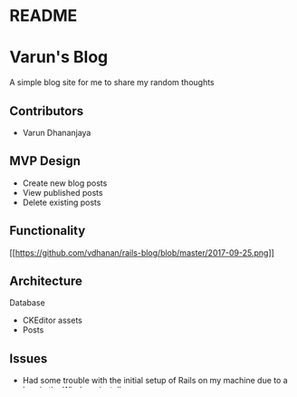 # README

# Varun's Blog
A simple blog site for me to share my random thoughts

## Contributors
* Varun Dhananjaya

## MVP Design
* Create new blog posts
* View published posts
* Delete existing posts

## Functionality
[[https://github.com/vdhanan/rails-blog/blob/master/2017-09-25.png]]

## Architecture
Database
* CKEditor assets
* Posts

## Issues
* Had some trouble with the initial setup of Rails on my machine due to a bug in the Windows installer
  * Resolved using tips from this thread: https://stackoverflow.com/questions/35545361/rails-the-system-cannot-find-the-path-specified
* Still having some issues getting the posts to render properly on the landing page

## References
* scotch.io tutorial: https://scotch.io/tutorials/build-a-blog-with-ruby-on-rails-part-1
